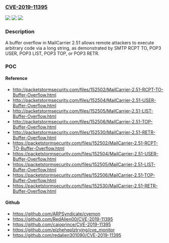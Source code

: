 ### [CVE-2019-11395](https://cve.mitre.org/cgi-bin/cvename.cgi?name=CVE-2019-11395)
![](https://img.shields.io/static/v1?label=Product&message=n%2Fa&color=blue)
![](https://img.shields.io/static/v1?label=Version&message=n%2Fa%20&color=brightgreen)
![](https://img.shields.io/static/v1?label=Vulnerability&message=n%2Fa&color=brightgreen)

### Description

A buffer overflow in MailCarrier 2.51 allows remote attackers to execute arbitrary code via a long string, as demonstrated by SMTP RCPT TO, POP3 USER, POP3 LIST, POP3 TOP, or POP3 RETR.

### POC

#### Reference
- http://packetstormsecurity.com/files/152502/MailCarrier-2.51-RCPT-TO-Buffer-Overflow.html
- http://packetstormsecurity.com/files/152504/MailCarrier-2.51-USER-Buffer-Overflow.html
- http://packetstormsecurity.com/files/152505/MailCarrier-2.51-LIST-Buffer-Overflow.html
- http://packetstormsecurity.com/files/152506/MailCarrier-2.51-TOP-Buffer-Overflow.html
- http://packetstormsecurity.com/files/152530/MailCarrier-2.51-RETR-Buffer-Overflow.html
- https://packetstormsecurity.com/files/152502/MailCarrier-2.51-RCPT-TO-Buffer-Overflow.html
- https://packetstormsecurity.com/files/152504/MailCarrier-2.51-USER-Buffer-Overflow.html
- https://packetstormsecurity.com/files/152505/MailCarrier-2.51-LIST-Buffer-Overflow.html
- https://packetstormsecurity.com/files/152506/MailCarrier-2.51-TOP-Buffer-Overflow.html
- https://packetstormsecurity.com/files/152530/MailCarrier-2.51-RETR-Buffer-Overflow.html

#### Github
- https://github.com/ARPSyndicate/cvemon
- https://github.com/RedAlien00/CVE-2019-11395
- https://github.com/caioprince/CVE-2019-11395
- https://github.com/plzheheplztrying/cve_monitor
- https://github.com/redalien301090/CVE-2019-11395

